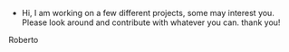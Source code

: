 
- Hi,
I am working on a few different projects, some may interest you. Please look around and contribute with whatever you can.
thank you!


Roberto

<!---
rocavalc/rocavalc is a ✨ special ✨ repository because its `README.md` (this file) appears on your GitHub profile.
You can click the Preview link to take a look at your changes.
--->
